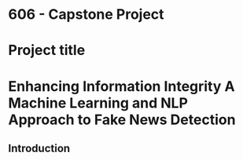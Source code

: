 # 606 - Capstone Project 

# Project title 

# Enhancing Information Integrity A Machine Learning and NLP Approach to Fake News Detection

## Introduction

